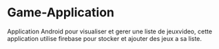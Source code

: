 # Game-Application
Application Android pour visualiser et gerer une liste de jeuxvideo, cette application utilise firebase pour stocker et ajouter des jeux a sa liste.
